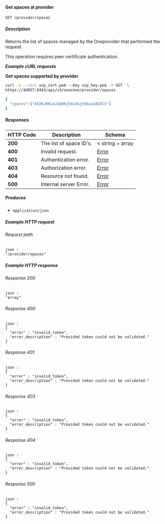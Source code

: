 
<a name="get_supported_spaces"></a>
#### Get spaces at provider
```
GET /provider/spaces
```


##### Description
Returns the list of spaces managed by the Oneprovider that performed the 
request.

This operation requires peer certificate authentication.

***Example cURL requests***

**Get spaces supported by provider**
```bash
curl -k --cert ozp_cert.pem --key ozp_key.pem -X GET  \
https://$HOST:8443/api/v3/onezone/provider/spaces

{
  "spaces":["ASDKJHKLAJSDHKjhAsdkjh68asdASDlk"]
}
```


##### Responses

|HTTP Code|Description|Schema|
|---|---|---|
|**200**|The list of space ID's.|< string > array|
|**400**|Invalid request.|[Error](../definitions/Error.md#error)|
|**401**|Authentication error.|[Error](../definitions/Error.md#error)|
|**403**|Authorization error.|[Error](../definitions/Error.md#error)|
|**404**|Resource not found.|[Error](../definitions/Error.md#error)|
|**500**|Internal server Error.|[Error](../definitions/Error.md#error)|


##### Produces

* `application/json`


##### Example HTTP request

###### Request path
```
json :
"/provider/spaces"
```


##### Example HTTP response

###### Response 200
```
json :
"array"
```


###### Response 400
```
json :
{
  "error" : "invalid_token",
  "error_description" : "Provided token could not be validated."
}
```


###### Response 401
```
json :
{
  "error" : "invalid_token",
  "error_description" : "Provided token could not be validated."
}
```


###### Response 403
```
json :
{
  "error" : "invalid_token",
  "error_description" : "Provided token could not be validated."
}
```


###### Response 404
```
json :
{
  "error" : "invalid_token",
  "error_description" : "Provided token could not be validated."
}
```


###### Response 500
```
json :
{
  "error" : "invalid_token",
  "error_description" : "Provided token could not be validated."
}
```



